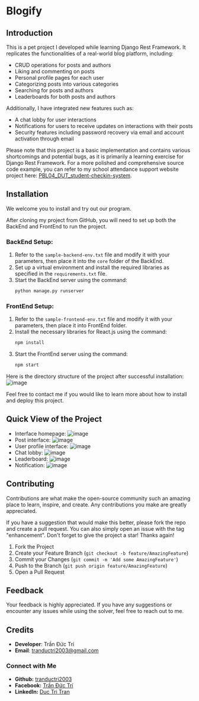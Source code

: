 # Blogify


## Introduction

This is a pet project I developed while learning Django Rest Framework. It replicates the functionalities of a real-world blog platform, including:

- CRUD operations for posts and authors
- Liking and commenting on posts
- Personal profile pages for each user
- Categorizing posts into various categories
- Searching for posts and authors
- Leaderboards for both posts and authors

Additionally, I have integrated new features such as:

- A chat lobby for user interactions
- Notifications for users to receive updates on interactions with their posts
- Security features including password recovery via email and account activation through email

Please note that this project is a basic implementation and contains various shortcomings and potential bugs, as it is primarily a learning exercise for Django Rest Framework. For a more polished and comprehensive source code example, you can refer to my school attendance support website project here: [PBL04_DUT_student-checkin-system](https://github.com/tranductri2003/PBL04_DUT_student-checkin-system).

## Installation

We welcome you to install and try out our program.

After cloning my project from GitHub, you will need to set up both the BackEnd and FrontEnd to run the project.

### BackEnd Setup:

1. Refer to the `sample-backend-env.txt` file and modify it with your parameters, then place it into the `core` folder of the BackEnd.
2. Set up a virtual environment and install the required libraries as specified in the `requirements.txt` file.
3. Start the BackEnd server using the command:
   ```sh
   python manage.py runserver

### FrontEnd Setup:
1. Refer to the `sample-frontend-env.txt` file and modify it with your parameters, then place it into FrontEnd folder.
2. Install the necessary libraries for React.js using the command:
   ```sh
   npm install
3. Start the FrontEnd server using the command:
   ```sh
   npm start

Here is the directory structure of the project after successful installation:
![image](https://github.com/tranductri2003/My-Blog_DRF-REACT/assets/89126960/99e2e4e7-8f34-4d95-8da0-76c5b0c38fbb)

Feel free to contact me if you would like to learn more about how to install and deploy this project.

## Quick View of the Project
- Interface homepage:
![image](https://github.com/tranductri2003/My-Blog_DRF-REACT/assets/89126960/66e015cf-21f1-4206-bda9-f0cb8e3c6979)
- Post interface:
![image](https://github.com/tranductri2003/My-Blog_DRF-REACT/assets/89126960/4c1eac07-5b0a-4c45-a25d-8c97d8f091b5)
- User profile interface:
![image](https://github.com/tranductri2003/My-Blog_DRF-REACT/assets/89126960/b4ab0d49-a0b6-4cec-bd0b-caa72663cac8)
- Chat lobby:
![image](https://github.com/tranductri2003/My-Blog_DRF-REACT/assets/89126960/616e748f-f514-46ed-9530-b8a4a5f4c142)
- Leaderboard:
![image](https://github.com/tranductri2003/My-Blog_DRF-REACT/assets/89126960/115bfd9c-2d8c-4284-a049-71863778f68f)
- Notification:
![image](https://github.com/tranductri2003/My-Blog_DRF-REACT/assets/89126960/2c2ea790-f154-47d1-8048-6673ca6e0e22)
## Contributing

Contributions are what make the open-source community such an amazing place to learn, inspire, and create. Any contributions you make are greatly appreciated.

If you have a suggestion that would make this better, please fork the repo and create a pull request. You can also simply open an issue with the tag "enhancement". Don't forget to give the project a star! Thanks again!

1. Fork the Project
2. Create your Feature Branch (`git checkout -b feature/AmazingFeature`)
3. Commit your Changes (`git commit -m 'Add some AmazingFeature'`)
4. Push to the Branch (`git push origin feature/AmazingFeature`)
5. Open a Pull Request

## Feedback

Your feedback is highly appreciated. If you have any suggestions or encounter any issues while using the solver, feel free to reach out to me.

## Credits

- **Developer**: Trần Đức Trí
- **Email**: tranductri2003@gmail.com

### Connect with Me
- **Github:** [tranductri2003](https://github.com/tranductri2003)
- **Facebook:** [Trần Đức Trí](https://www.facebook.com/tranductri2003/)
- **LinkedIn:** [Duc Tri Tran](https://www.linkedin.com/in/duc-tri-tran-464343218/)